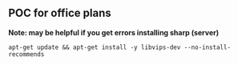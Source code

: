 ## POC for office plans

**Note: may be helpful if you get errors installing sharp (server)**
```
apt-get update && apt-get install -y libvips-dev --no-install-recommends
```
